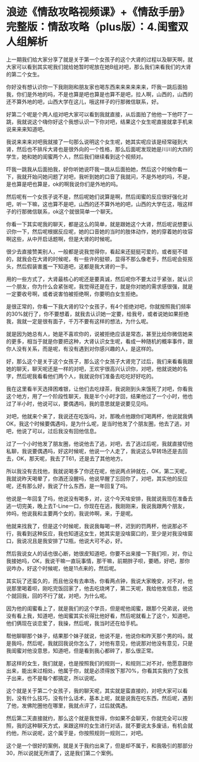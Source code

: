 # 浪迹《情敌攻略视频课》+《情敌手册》完整版：情敌攻略（plus版）：4.闺蜜双人组解析

上一期我们给大家分享了就是关于第一个女孩子的这个大肾的过程以及聊天啊，就大家可以看到其实呢我们就给她暂时呢放在她B组对吧，那么我们来看我们的大肾的第二个女生。

你好没有想认识你一下我刚刚和朋友家也喝东西来来来来来来，吓我一跳后面拍我，你们是外地的吗，不是也算是吧也算是也算不是吧，拉人啊，山西的，山西的还不算外地的吧，山西大学在这儿，哦这样子的行那微信联系，好。

好第二个呢是个两人组对吧大家可以看到我就直接，从后面拍了他他一下他吓了一跳，我就说这个嗨你好这个我想认识一下你对吧，结果这个女生呢直接就拿手机来说来来来知道吧。

我说来来来对吧我就接了一句那么说明这个女生呢，她其实呢应该是经常碰到大肾，然后也不排斥大肾也是很外向的一个性格，那么后面呢发现她是川川的大四的学生，她和她的闺蜜两个人，然后我们继续看到这个视频对。

吓我一跳我从后面拍我，好你听她说吓我一跳从后面拍她，然后这个时候你看一下，我就开始问她问题了对吧，我听到她的口音了我就问，不是外地的吗，不是，是也算是吧也算是，ok的啊我说你们是外地的吗。

然后呢有一个女孩子说不是，然后呢她们说算是啊，然后闺蜜的反应很好强化对吧，听一下嘛，这也算不是吧，山西的还不算外地的吧，山西的大学在这，哦这样子的行那微信联系，ok这个就很简单一个聊天。

你看一下其实呢我的聊天，都是这么的简单，就是跟她这个大肾，然后呢说想要认识你一下，然后呢根据反应呢，她的口音她的当时的肢体动作，她的穿着她的妆容啊这些，从中开启话题啊，但是大肾的时候呢。

很少去直接赞美别人，一般都是说我觉得你，看起来还挺挺可爱的，或者挺不错的，就我会在大肾的时候呢，有一些许的挺顿，显得不那么像老手，然后呢会抠抠头，然后假装害羞一下知道吧，这都是我大肾的一手。

用的一些方式了，大肾最核心的呢还是要真诚，然后呢你不要太过于紧张，就认识一个朋友，你为什么会紧张呢，我觉得还是在于，就是你对她的需求感很强，就是一定要收号啊，或者说害怕被拒绝啊，你要明白女生拒绝。

是很正常的，你看一下我大肾的12个女孩子，有4个拒绝对吧，你就按照我们频率的30%就行了，你不要想着，就我去认识她一定要，给我号，或者说她如果拒绝我，我就一定是很有面子，千万不要有这样的想法，为什么呢。

就是因为她总有人，她是不喜欢你的，说被拒绝应该是常态，甚至比给你微信她来的更多，相当于就是你要把这种，大肾认识女生呢，看成一种随机的概率事件，跟你人没有关系，而是呢，有没有遇到对你感兴趣的人，是这样的。

好，那么这个是关于这个女孩子，那么这个女孩子大肾完了过后，我们来看看我跟她的聊天，聊天呢还是一样的对吧，王欢宇很高兴认识你，对吧，他就说她的名字，然后呢我看看他们两个人，我就说你们准备去吃吃好好吃的。

我在这里看半天选择困难银，让他们去吃绿茶，我说刚到头来饿死了对吧，你看我这个地方，用了一个阶段性聊天，我是半个小时才回，结果他过了一个小时，他也过了半小时，他说可以，要偶遇吗，我的意思就是说要见见吗。

对吧，他就来个来了，我说还在吃饭吗，对，那晚点他跟你们喝两杯，他说就我俩OK，我这个时候要偶遇吗，是为什么呢，是当时他发了个朋友圈，他去了逃，对吧，他说了可以，过后我没有回他信息。

过了一个小时他发了朋友圈，他说他去了逃，对吧，去了逃过后呢，我就直接切他私聊，我说要偶遇吗，好这时候呢，他说一个人走了，我说这么早转场还是去回去，OK，那天呢，我去了T61，还是去了其他地方。

所以我没有去找他，我就说喝多了你还在呢，他说两点钟就在，OK，第二天呢，我就说昨天喝晕了，你酒还没醒吗，他说早醒了忘回你了，对吧，其实他的反应呢，还有那么好，我说了什么东西，是一年回复了吗。

他说是一年回复了吗，他说没有喝多，对，这个今天啥安排，我就说我现在准备去逃一切完美，晚上去T-Line一口，你现在在逃，我刚刚来，我说我跟两个朋友，帅吗，他说我和主要两个女的，我说帅啊，来，于是呢。

他就来找我了，但是这个时候呢，我说我每喝一杯，迟到的罚两杯，他说那必不行，我看到这种反应，我也知道这女生，她其实是没啥窗口的，至少是对我没啥窗口，我说况且是我安排了12瓶，他说大可不必，好。

然后我说女人的话也很心断，她很皮知道吧，你要不出来接一下我们呗，对，你让我接她吗，OK，我说干嘛一直玩事情，那干嘛，前期胖子呗，要晒，好吧，那你说咋办，好这个时候呢，他是11点来的，然后呢。

其实玩了还蛮久的，而且他没有去串场，你看两点钟，我说大家晚安，对不对，他说那里喝着呗，刚吃完饭回家了，他去吃烧烤了，第二天呢，我给他发信息，他这个就回我，回的不行了就，对吧，为什么呢。

因为他的闺蜜看上了，就是我们的这个学员，但是呢他闺蜜，跟那个兄弟说，说他没有看上我，知道吧，他闺蜜其实长得比他好看，然后呢就看上了这个，知道吧，他们俩现在谈恋爱了，我操，然后呢，我当时还在给手机。

帮他聊聊那个妹子，结果那个妹子就说，他说不是，他说你和昨天那个男的吗，就是我吗，然后呢，我就回我说你怎么了，对他有意见，他说那对他没有意见，只是我闺蜜对他没意思，知道吧，但是看到我心都碎了，那么很正常。

那这样的女生，我们就是，也是按照我们的规则一，和规则二对不对，他愿意跟你出来，能出来过相处，他属于你，就是必须得放下那70%，你看其实我约了女孩子出来，也不是每个都搞定，所以说呢。

这个就是关于第二个女孩子，我的聊天呢，其实就是蛮直接的，对吧大家可以看到，没有什么技巧，没有什么话术，基本上呢，就是说我在吃东西，然后呢，遇到了他，发佛陀圈他在哪里，我就点评了，过后就偶遇。

然后第二天直接就约，那么这个就是我觉得，你如果不会聊天，你就完全可以按照，我的这种聊天方式，来跟这样的女生进行对话，就不要说太多废话，有机会就约他，所以说呢，这个属于是，你按照规则一规则二，对吧。

这个是一个很好的案例，就是关于我约出来了，但是却不属于，和我吸引的那部分30，所以说就无所谓了，这是我们第二个案例。